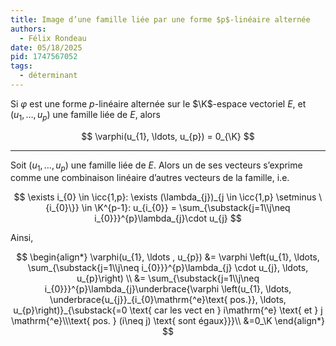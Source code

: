 ```yaml
---
title: Image d’une famille liée par une forme $p$-linéaire alternée
authors:
  - Félix Rondeau
date: 05/18/2025
pid: 1747567052
tags:
  - déterminant
---
```


Si $\varphi$ est une forme $p$-linéaire alternée sur le $\K$-espace vectoriel $E$, et $(u_{1}, \ldots, u_{p})$ une famille liée de $E$, alors

$$
    \varphi(u_{1}, \ldots, u_{p}) = 0_{\K}
$$

---

Soit $(u_{1}, \ldots, u_{p})$ une famille liée de $E$. Alors un de ses vecteurs s’exprime comme une combinaison linéaire d’autres vecteurs de la famille, i.e.

$$
    \exists i_{0} \in \icc{1,p}: \exists (\lambda_{j})_{j \in \icc{1,p} \setminus \{i_{0}\}} \in \K^{p-1}: u_{i_{0}} = \sum_{\substack{j=1\\j\neq i_{0}}}^{p}\lambda_{j}\cdot u_{j}
$$

Ainsi,

$$
    \begin{align*}
         \varphi(u_{1}, \ldots , u_{p}) &= \varphi \left(u_{1}, \ldots, \sum_{\substack{j=1\\j\neq i_{0}}}^{p}\lambda_{j} \cdot u_{j}, \ldots, u_{p}\right) \\
&= \sum_{\substack{j=1\\j\neq i_{0}}}^{p}\lambda_{j}\underbrace{\varphi \left(u_{1}, \ldots, \underbrace{u_{j}}_{i_{0}\mathrm{^e}\text{ pos.}}, \ldots, u_{p}\right)}_{\substack{=0 \text{ car les vect en } i\mathrm{^e} \text{ et } j \mathrm{^e}\\\text{ pos. } (i\neq j) \text{ sont égaux}}}\\
&=0_\K
    \end{align*}
$$

